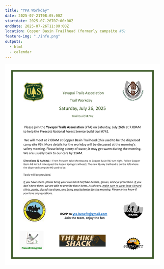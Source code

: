 ```yaml
---
title: "YPA Workday"
date: 2025-07-21T08:05:00Z
startdate: 2025-07-26T07:00:00Z
enddate: 2025-07-26T11:00:00Z
location: Copper Basin Trailhead (formerly campsite #6)
feature-img: "./info.png"
outputs:
  - html
  - calendar
---
```


![email image](./info.png)